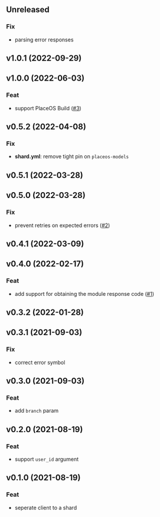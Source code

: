 ## Unreleased

### Fix

- parsing error responses

## v1.0.1 (2022-09-29)

## v1.0.0 (2022-06-03)

### Feat

- support PlaceOS Build ([#3](https://github.com/PlaceOS/core-client/pull/3))

## v0.5.2 (2022-04-08)

### Fix

- **shard.yml**: remove tight pin on `placeos-models`

## v0.5.1 (2022-03-28)

## v0.5.0 (2022-03-28)

### Fix

- prevent retries on expected errors ([#2](https://github.com/PlaceOS/core-client/pull/2))

## v0.4.1 (2022-03-09)

## v0.4.0 (2022-02-17)

### Feat

- add support for obtaining the module response code ([#1](https://github.com/PlaceOS/core-client/pull/1))

## v0.3.2 (2022-01-28)

## v0.3.1 (2021-09-03)

### Fix

- correct error symbol

## v0.3.0 (2021-09-03)

### Feat

- add `branch` param

## v0.2.0 (2021-08-19)

### Feat

- support `user_id` argument

## v0.1.0 (2021-08-19)

### Feat

- seperate client to a shard
